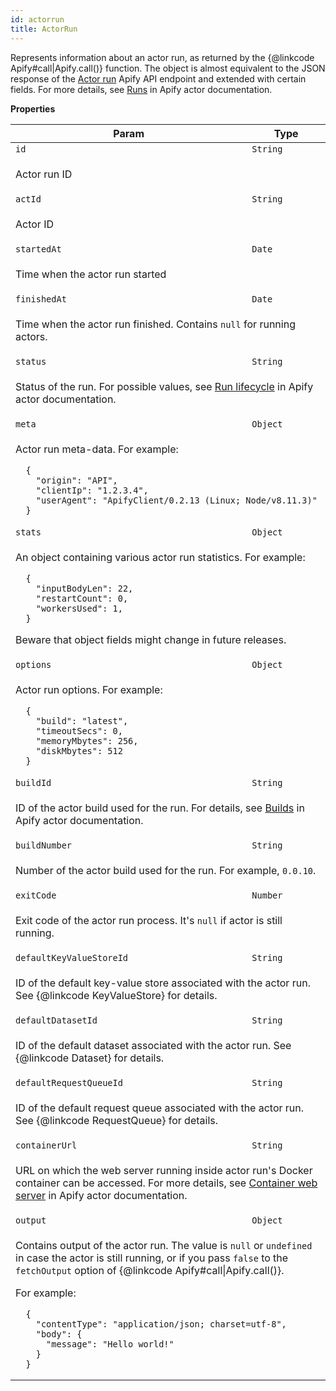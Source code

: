 ```yaml
---
id: actorrun
title: ActorRun
---
```

<a name="ActorRun"></a>

Represents information about an actor run, as returned by the
{@linkcode Apify#call|Apify.call()} function.
The object is almost equivalent to the JSON response
of the
[Actor run](https://www.apify.com/docs/api/v2#/reference/actors/run-collection/run-actor)
Apify API endpoint and extended with certain fields.
For more details, see [Runs](https://www.apify.com/docs/actor#run) in Apify actor documentation.

**Properties**
<table>
<thead>
<tr>
<th>Param</th><th>Type</th>
</tr>
</thead>
<tbody>
<tr>
<td><code>id</code></td><td><code>String</code></td>
</tr>
<tr>
<td colspan="3"><p>Actor run ID</p>
</td></tr><tr>
<td><code>actId</code></td><td><code>String</code></td>
</tr>
<tr>
<td colspan="3"><p>Actor ID</p>
</td></tr><tr>
<td><code>startedAt</code></td><td><code>Date</code></td>
</tr>
<tr>
<td colspan="3"><p>Time when the actor run started</p>
</td></tr><tr>
<td><code>finishedAt</code></td><td><code>Date</code></td>
</tr>
<tr>
<td colspan="3"><p>Time when the actor run finished. Contains <code>null</code> for running actors.</p>
</td></tr><tr>
<td><code>status</code></td><td><code>String</code></td>
</tr>
<tr>
<td colspan="3"><p>Status of the run. For possible values, see
  <a href="https://www.apify.com/docs/actor#run-lifecycle">Run lifecycle</a> in Apify actor documentation.</p>
</td></tr><tr>
<td><code>meta</code></td><td><code>Object</code></td>
</tr>
<tr>
<td colspan="3"><p>Actor run meta-data. For example:</p>
<pre><code class="lang-javascript">  {
    &quot;origin&quot;: &quot;API&quot;,
    &quot;clientIp&quot;: &quot;1.2.3.4&quot;,
    &quot;userAgent&quot;: &quot;ApifyClient/0.2.13 (Linux; Node/v8.11.3)&quot;
  }
</code></pre>
</td></tr><tr>
<td><code>stats</code></td><td><code>Object</code></td>
</tr>
<tr>
<td colspan="3"><p>An object containing various actor run statistics. For example:</p>
<pre><code class="lang-javascript">  {
    &quot;inputBodyLen&quot;: 22,
    &quot;restartCount&quot;: 0,
    &quot;workersUsed&quot;: 1,
  }
</code></pre>
<p>  Beware that object fields might change in future releases.</p>
</td></tr><tr>
<td><code>options</code></td><td><code>Object</code></td>
</tr>
<tr>
<td colspan="3"><p>Actor run options. For example:</p>
<pre><code class="lang-javascript">  {
    &quot;build&quot;: &quot;latest&quot;,
    &quot;timeoutSecs&quot;: 0,
    &quot;memoryMbytes&quot;: 256,
    &quot;diskMbytes&quot;: 512
  }
</code></pre>
</td></tr><tr>
<td><code>buildId</code></td><td><code>String</code></td>
</tr>
<tr>
<td colspan="3"><p>ID of the actor build used for the run. For details, see
  <a href="https://www.apify.com/docs/actor#build">Builds</a> in Apify actor documentation.</p>
</td></tr><tr>
<td><code>buildNumber</code></td><td><code>String</code></td>
</tr>
<tr>
<td colspan="3"><p>Number of the actor build used for the run. For example, <code>0.0.10</code>.</p>
</td></tr><tr>
<td><code>exitCode</code></td><td><code>Number</code></td>
</tr>
<tr>
<td colspan="3"><p>Exit code of the actor run process. It&#39;s <code>null</code> if actor is still running.</p>
</td></tr><tr>
<td><code>defaultKeyValueStoreId</code></td><td><code>String</code></td>
</tr>
<tr>
<td colspan="3"><p>ID of the default key-value store associated with the actor run. See {@linkcode KeyValueStore} for details.</p>
</td></tr><tr>
<td><code>defaultDatasetId</code></td><td><code>String</code></td>
</tr>
<tr>
<td colspan="3"><p>ID of the default dataset associated with the actor run. See {@linkcode Dataset} for details.</p>
</td></tr><tr>
<td><code>defaultRequestQueueId</code></td><td><code>String</code></td>
</tr>
<tr>
<td colspan="3"><p>ID of the default request queue associated with the actor run. See {@linkcode RequestQueue} for details.</p>
</td></tr><tr>
<td><code>containerUrl</code></td><td><code>String</code></td>
</tr>
<tr>
<td colspan="3"><p>URL on which the web server running inside actor run&#39;s Docker container can be accessed.
  For more details, see <a href="https://www.apify.com/docs/actor#container-web-server">Container web server</a>
  in Apify actor documentation.</p>
</td></tr><tr>
<td><code>output</code></td><td><code>Object</code></td>
</tr>
<tr>
<td colspan="3"><p>Contains output of the actor run. The value is <code>null</code> or <code>undefined</code> in case the actor is still running,
  or if you pass <code>false</code> to the <code>fetchOutput</code> option of {@linkcode Apify#call|Apify.call()}.</p>
<p>  For example:</p>
<pre><code class="lang-javascript">  {
    &quot;contentType&quot;: &quot;application/json; charset=utf-8&quot;,
    &quot;body&quot;: {
      &quot;message&quot;: &quot;Hello world!&quot;
    }
  }
</code></pre>
</td></tr></tbody>
</table>
